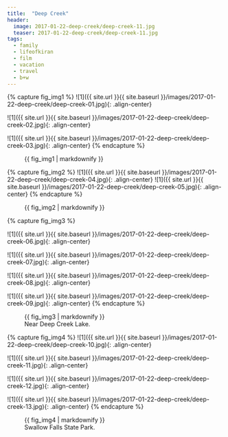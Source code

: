 ```yaml
---
title:  "Deep Creek"
header:
  image: 2017-01-22-deep-creek/deep-creek-11.jpg
  teaser: 2017-01-22-deep-creek/deep-creek-11.jpg
tags: 
  - family
  - lifeofkiran
  - film
  - vacation
  - travel
  - b+w
---
```


{% capture fig_img1 %}
![1]({{ site.url }}{{ site.baseurl }}/images/2017-01-22-deep-creek/deep-creek-01.jpg){: .align-center}
<p></p>
![1]({{ site.url }}{{ site.baseurl }}/images/2017-01-22-deep-creek/deep-creek-02.jpg){: .align-center}
<p></p>
![1]({{ site.url }}{{ site.baseurl }}/images/2017-01-22-deep-creek/deep-creek-03.jpg){: .align-center}
{% endcapture %}

<figure>
    {{ fig_img1 | markdownify }}
</figure>

{% capture fig_img2 %}
![1]({{ site.url }}{{ site.baseurl }}/images/2017-01-22-deep-creek/deep-creek-04.jpg){: .align-center}
![1]({{ site.url }}{{ site.baseurl }}/images/2017-01-22-deep-creek/deep-creek-05.jpg){: .align-center}
{% endcapture %}

<figure class="half">   
    {{ fig_img2 | markdownify }}
</figure>

{% capture fig_img3 %}
<p></p>
![1]({{ site.url }}{{ site.baseurl }}/images/2017-01-22-deep-creek/deep-creek-06.jpg){: .align-center}
<p></p>
![1]({{ site.url }}{{ site.baseurl }}/images/2017-01-22-deep-creek/deep-creek-07.jpg){: .align-center}
<p></p>
![1]({{ site.url }}{{ site.baseurl }}/images/2017-01-22-deep-creek/deep-creek-08.jpg){: .align-center}
<p></p>
![1]({{ site.url }}{{ site.baseurl }}/images/2017-01-22-deep-creek/deep-creek-09.jpg){: .align-center}
{% endcapture %}

<figure>
    {{ fig_img3 | markdownify }}
    <figcaption>Near Deep Creek Lake.</figcaption>
</figure>

{% capture fig_img4 %}
![1]({{ site.url }}{{ site.baseurl }}/images/2017-01-22-deep-creek/deep-creek-10.jpg){: .align-center}
<p></p>
![1]({{ site.url }}{{ site.baseurl }}/images/2017-01-22-deep-creek/deep-creek-11.jpg){: .align-center}
<p></p>
![1]({{ site.url }}{{ site.baseurl }}/images/2017-01-22-deep-creek/deep-creek-12.jpg){: .align-center}
<p></p>
![1]({{ site.url }}{{ site.baseurl }}/images/2017-01-22-deep-creek/deep-creek-13.jpg){: .align-center}
{% endcapture %}

<figure>
    {{ fig_img4 | markdownify }}
    <figcaption>Swallow Falls State Park.</figcaption>
</figure>
